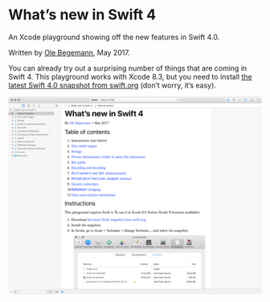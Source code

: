 # Whatʼs new in Swift 4

An Xcode playground showing off the new features in Swift 4.0.

Written by [Ole Begemann][Ole Begemann], May 2017.

You can already try out a surprising number of things that are coming in Swift 4. This playground works with Xcode 8.3, but you need to install [the latest Swift 4.0 snapshot from swift.org][Snapshot downloads] (donʼt worry, itʼs easy).

![Screenshot of the playground in Xcode 8.3][Playground screenshot]

[Ole Begemann]: https://oleb.net
[Snapshot downloads]: https://swift.org/download/#snapshots
[Playground screenshot]: playground-screenshot.png
